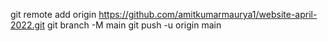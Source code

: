 git remote add origin https://github.com/amitkumarmaurya1/website-april-2022.git
git branch -M main
git push -u origin main
